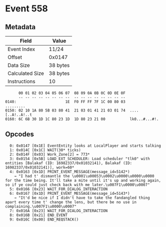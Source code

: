 # Event 558

## Metadata

| Field           | Value    |
|-----------------|----------|
| Event Index     | 11/24    |
| Offset          | 0x0147   |
| Data Size       | 38 bytes |
| Calculated Size | 38 bytes |
| Instructions    | 10       |

```
      00 01 02 03 04 05 06 07  08 09 0A 0B 0C 0D 0E 0F
      -- -- -- -- -- -- -- --  -- -- -- -- -- -- -- --
0140:                      1E  F0 FF FF 7F 1C 00 80 03         .........
0150: 02 10 1A 80 5B 03 80 41  21 03 01 41 21 03 01 74  ....[..A!..A!..t
0160: 6C 6B 30 1D 1C 80 23 1D  1D 80 23 21 00           lk0...#...#!.   
```

## Opcodes

```
  0: 0x0147 [0x1E] EventEntity looks at LocalPlayer and starts talking
  1: 0x014C [0x1C] WAIT(30* ticks)
  2: 0x014F [0x03] Work_Zone[2] = 773*
  3: 0x0154 [0x5B] LOAD_EXT_SCHEDULER: Load scheduler "tlk0" with entities [Balakaf (ID: 16982337/0x01032141), Balakaf (ID: 16982337/0x01032141)], work=60*
  4: 0x0163 [0x1D] PRINT_EVENT_MESSAGE(message_id=5142*)
    → "I had t' dismantle the \u0001\u00053\u0002\u0000\u0000\u0000 for the time being. It'll take a mite until it's up and working again, so if ye could just check back with me later.\u007F1\u0000\u0007"
  5: 0x0166 [0x23] WAIT_FOR_DIALOG_INTERACTION
  6: 0x0167 [0x1D] PRINT_EVENT_MESSAGE(message_id=5143*)
    → "It'd be nice if I didn't have to take the fandangled thing apart every time t' change the lens, but there be no use in complaining.\u007F1\u0000\u0007"
  7: 0x016A [0x23] WAIT_FOR_DIALOG_INTERACTION
  8: 0x016B [0x21] END_EVENT
  9: 0x016C [0x00] END_REQSTACK()
```
